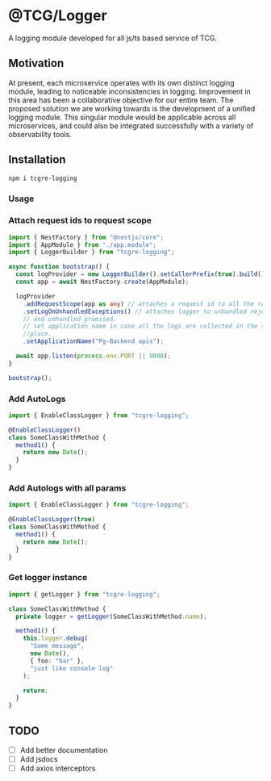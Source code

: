 # @TCG/Logger

A logging module developed for all js/ts based service of TCG.

## Motivation

At present, each microservice operates with its own distinct logging module,
leading to noticeable inconsistencies in logging.
Improvement in this area has been a collaborative objective for our entire team.
The proposed solution we are working towards is the development of a unified
logging module.
This singular module would be applicable across all microservices,
and could also be integrated successfully with a variety of observability tools.

## Installation

```sh
npm i tcgre-logging
```

### Usage

### Attach request ids to request scope

```typescript
import { NestFactory } from "@nestjs/core";
import { AppModule } from "./app.module";
import { LoggerBuilder } from "tcgre-logging";

async function bootstrap() {
  const logProvider = new LoggerBuilder().setCallerPrefix(true).build();
  const app = await NestFactory.create(AppModule);

  logProvider
    .addRequestScope(app as any) // attaches a request id to all the request.
    .setLogOnUnhandledExceptions() // attaches logger to unhandled rejections
    // and unhandled promised.
    // set application name in case all the logs are collected in the same
    //place.
    .setApplicationName("Pg-Backend apis");

  await app.listen(process.env.PORT || 9000);
}

bootstrap();
```

### Add AutoLogs

```typescript
import { EnableClassLogger } from "tcgre-logging";

@EnableClassLogger()
class SomeClassWithMethod {
  method1() {
    return new Date();
  }
}
```

### Add Autologs with all params

```typescript
import { EnableClassLogger } from "tcgre-logging";

@EnableClassLogger(true)
class SomeClassWithMethod {
  method1() {
    return new Date();
  }
}
```

### Get logger instance

```typescript
import { getLogger } from "tcgre-logging";

class SomeClassWithMethod {
  private logger = getLogger(SomeClassWithMethod.name);

  method1() {
    this.logger.debug(
      "Some message",
      new Date(),
      { foo: "bar" },
      "just like console log"
    );

    return;
  }
}
```

## TODO

- [ ] Add better documentation
- [ ] Add jsdocs
- [ ] Add axios interceptors
